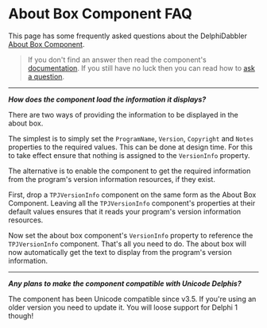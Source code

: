 # About Box Component FAQ

This page has some frequently asked questions about the DelphiDabbler [About Box Component](https://delphidabbler.com/software/aboutbox).

> If you don't find an answer then read the component's [documentation](../AboutBox/index.md). If you still have no luck then you can read how to [ask a question](../faqs.md#cant-find-an-answer).

----

***How does the component load the information it displays?***

There are two ways of providing the information to be displayed in the about box.

The simplest is to simply set the `ProgramName`, `Version`, `Copyright` and `Notes` properties to the required values. This can be done at design time. For this to take effect ensure that nothing is assigned to the `VersionInfo` property.

The alternative is to enable the component to get the required information from the program's version information resources, if they exist.

First, drop a `TPJVersionInfo` component on the same form as the About Box Component. Leaving all the `TPJVersionInfo` component's properties at their default values ensures that it reads your program's version information resources.

Now set the about box component's `VersionInfo` property to reference the `TPJVersionInfo` component. That's all you need to do. The about box will now automatically get the text to display from the program's version information.

----

***Any plans to make the component compatible with Unicode Delphis?***

The component has been Unicode compatible since v3.5. If you're using an older version you need to update it. You will loose support for Delphi 1 though!
